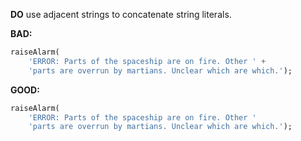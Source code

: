 
**DO** use adjacent strings to concatenate string literals.

**BAD:**
```dart
raiseAlarm(
    'ERROR: Parts of the spaceship are on fire. Other ' +
    'parts are overrun by martians. Unclear which are which.');
```

**GOOD:**
```dart
raiseAlarm(
    'ERROR: Parts of the spaceship are on fire. Other '
    'parts are overrun by martians. Unclear which are which.');
```


